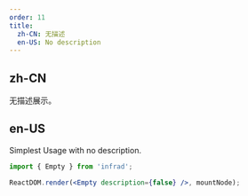 ```yaml
---
order: 11
title:
  zh-CN: 无描述
  en-US: No description
---
```


## zh-CN

无描述展示。

## en-US

Simplest Usage with no description.

```jsx
import { Empty } from 'infrad';

ReactDOM.render(<Empty description={false} />, mountNode);
```
